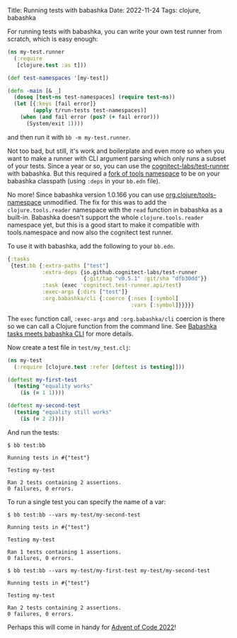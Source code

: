 Title: Running tests with babashka
Date: 2022-11-24
Tags: clojure, babashka

For running tests with babashka, you can write your own test runner from
scratch, which is easy enough:

``` clojure
(ns my-test.runner
  (:require
   [clojure.test :as t]))

(def test-namespaces '[my-test])

(defn -main [& _]
  (doseq [test-ns test-namespaces] (require test-ns))
  (let [{:keys [fail error]}
        (apply t/run-tests test-namespaces)]
    (when (and fail error (pos? (+ fail error)))
      (System/exit 1))))
```

and then run it with `bb -m my-test.runner`.

Not too bad, but still, it's work and boilerplate and even more so when you want
to make a runner with CLI argument parsing which only runs a subset of your
tests. Since a year or so, you can use the
[cognitect-labs/test-runner](https://github.com/cognitect-labs/test-runner) with
babashka. But this required a [fork of tools
namespace](https://github.com/babashka/tools.namespace) to be on your babashka
classpath (using `:deps` in your `bb.edn` file).

No more! Since babashka version 1.0.166 you can use
[org.clojure/tools-namespace](https://github.com/clojure/tools.namespace)
unmodified. The fix for this was to add the `clojure.tools.reader` namespace
with the `read` function in babashka as a built-in. Babashka doesn't support the
whole `clojure.tools.reader` namespace yet, but this is a good start to make it
compatible with tools.namespace and now also the cognitect test runner.

To use it with babashka, add the following to your `bb.edn`.

``` clojure
{:tasks
 {test:bb {:extra-paths ["test"]
           :extra-deps {io.github.cognitect-labs/test-runner
                        {:git/tag "v0.5.1" :git/sha "dfb30dd"}}
           :task (exec 'cognitect.test-runner.api/test)
           :exec-args {:dirs ["test"]}
           :org.babashka/cli {:coerce {:nses [:symbol]
                                       :vars [:symbol]}}}}}
```


The `exec` function call, `:exec-args` and `:org.babashka/cli` coercion is there so we can
call a Clojure function from the command line.  See [Babashka tasks meets
babashka
CLI](https://blog.michielborkent.nl/babashka-tasks-meets-babashka-cli.html) for
more details.

Now create a test file in `test/my_test.clj`:

``` clojure
(ns my-test
  (:require [clojure.test :refer [deftest is testing]]))

(deftest my-first-test
  (testing "equality works"
    (is (= 1 1))))

(deftest my-second-test
  (testing "equality still works"
    (is (= 2 2))))
```

And run the tests:


``` shell
$ bb test:bb

Running tests in #{"test"}

Testing my-test

Ran 2 tests containing 2 assertions.
0 failures, 0 errors.
```

To run a single test you can specify the name of a var:

``` shell
$ bb test:bb --vars my-test/my-second-test

Running tests in #{"test"}

Testing my-test

Ran 1 tests containing 1 assertions.
0 failures, 0 errors.

$ bb test:bb --vars my-test/my-first-test my-test/my-second-test

Running tests in #{"test"}

Testing my-test

Ran 2 tests containing 2 assertions.
0 failures, 0 errors.
```

Perhaps this will come in handy for [Advent of Code 2022](https://adventofcode.com/2022)!
